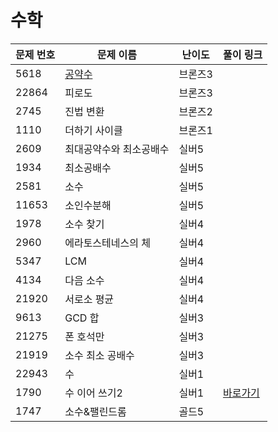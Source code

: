# 수학

문제 번호 | 문제 이름 | 난이도 | 풀이 링크
---|---|---|---
5618 | [공약수](https://www.acmicpc.net/problem/5618) | 브론즈3 | 
22864 | 피로도 | 브론즈3 |
2745 | 진법 변환 | 브론즈2 |
1110 | 더하기 사이클 | 브론즈1 |
2609 | 최대공약수와 최소공배수 | 실버5 |
1934 | 최소공배수 | 실버5 | 
2581 | 소수 | 실버5 |
11653 | 소인수분해 | 실버5 |
1978 | 소수 찾기 | 실버4 |
2960 | 에라토스테네스의 체 | 실버4 |
5347 | LCM | 실버4 |
4134 | 다음 소수 | 실버4 |
21920 | 서로소 평균 | 실버4 |
9613 | GCD 합 | 실버3 |
21275 | 폰 호석만 | 실버3 |
21919 | 소수 최소 공배수 | 실버3 |
22943 | 수 | 실버1 |
1790 | 수 이어 쓰기2 | 실버1 | [바로가기](https://github.com/ap3334/baekjoon/blob/main/%EC%88%98%ED%95%99/1790.cpp)
1747 | 소수&팰린드롬 | 골드5 |
